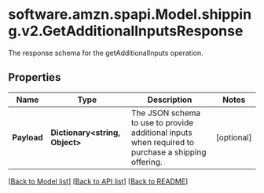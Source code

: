 # software.amzn.spapi.Model.shipping.v2.GetAdditionalInputsResponse
The response schema for the getAdditionalInputs operation.

## Properties

Name | Type | Description | Notes
------------ | ------------- | ------------- | -------------
**Payload** | **Dictionary&lt;string, Object&gt;** | The JSON schema to use to provide additional inputs when required to purchase a shipping offering. | [optional] 

[[Back to Model list]](../README.md#documentation-for-models) [[Back to API list]](../README.md#documentation-for-api-endpoints) [[Back to README]](../README.md)

